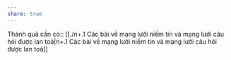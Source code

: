 ```yaml
---
share: true
---
```

Thành quả cần có:: [[./n+.1 Các bài về mạng lưới niềm tin và mạng lưới câu hỏi được lan toả|n+.1 Các bài về mạng lưới niềm tin và mạng lưới câu hỏi được lan toả]]